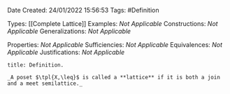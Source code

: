 <div class="topSpace"></div>

Date Created: 24/01/2022 15:56:53
Tags: #Definition

Types: [[Complete Lattice]]
Examples: _Not Applicable_
Constructions: _Not Applicable_
Generalizations: _Not Applicable_

Properties: _Not Applicable_
Sufficiencies: _Not Applicable_
Equivalences: _Not Applicable_
Justifications: _Not Applicable_

``` ad-Definition
title: Definition.

_A poset $\tpl{X,\leq}$ is called a **lattice** if it is both a join and a meet semilattice._

```
